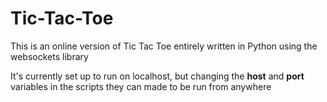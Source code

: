 # Tic-Tac-Toe
This is an online version of Tic Tac Toe entirely written in Python using the websockets library

It's currently set up to run on localhost, but changing the **host** and **port** variables in the scripts they can made to be run from anywhere
